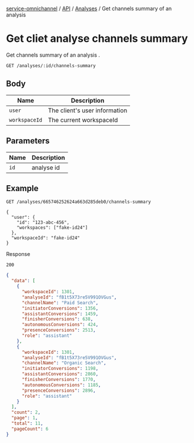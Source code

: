[service-omnichannel](../../../../README.md) / [API](../README.md) / [Analyses](./README.md) / Get channels summary of an  analysis 

# Get cliet analyse channels summary

Get channels summary of an  analysis . 

```text
GET /analyses/:id/channels-summary
```

## Body

| Name           | Description                                         |
|----------------|-----------------------------------------------------|
| `user`         | The client's user information                       |
| `workspaceId`  | The current workspaceId                             |


## Parameters

| Name           | Description                                         |
|----------------|-----------------------------------------------------|
| `id`           | analyse id                                          |

## Example

```text
GET /analyses/665746252624a663d285deb0/channels-summary

{
  "user": {
    "id": "123-abc-456",
    "workspaces": ["fake-id24"]
  },
  "workspaceId": "fake-id24"
}   
```

Response

```text
200
```

```json
{
  "data": [
    {
      "workspaceId": 1301,
      "analyseId": "fB1t5X73re5V991OVGus",
      "channelName": "Paid Search",
      "initiatorConversions": 1356,
      "assistantConversions": 1459,
      "finisherConversions": 638,
      "autonomousConversions": 424,
      "presenceConversions": 2513,
      "role": "assistant"
    },
    {
      "workspaceId": 1301,
      "analyseId": "fB1t5X73re5V991OVGus",
      "channelName": "Organic Search",
      "initiatorConversions": 1198,
      "assistantConversions": 2860,
      "finisherConversions": 1770,
      "autonomousConversions": 1185,
      "presenceConversions": 2896,
      "role": "assistant"
    }
  ],
  "count": 2,
  "page": 1,
  "total": 11,
  "pageCount": 6
}
            

```
